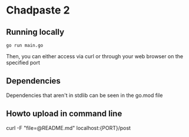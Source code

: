 # Chadpaste 2

## Running locally

`go run main.go`

Then, you can either access via curl or through your web browser
on the specified port 

## Dependencies

Dependencies that aren't in stdlib can be seen in the go.mod file



## Howto upload in command line
curl -F "file=@README.md" localhost:{PORT}/post
